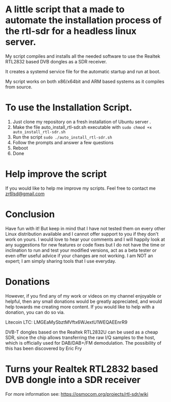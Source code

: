 # A little script that a made to automate the installation process of the rtl-sdr for a headless linux server.

My script compiles and installs all the needed software to use the Realtek RTL2832 based DVB dongles as a SDR receiver.   

It creates a systemd service file for the automatic startup and run at boot.

My script works on both x86/x64bit and ARM based systems as it compiles from source.

# To use the Installation Script.

1. Just clone my repository on a fresh installation of Ubuntu server . 
2. Make the file auto_install_rtl-sdr.sh executable with ```sudo chmod +x auto_install_rtl-sdr.sh ```
3. Run the script ```sudo ./auto_install_rtl-sdr.sh```
4. Follow the prompts and answer a few questions
5. Reboot
6. Done 

# Help improve the script

If you would like to help me improve my scripts. Feel free to contact me zr6lsd@gmail.com

# Conclusion

Have fun with it! But keep in mind that I have not tested them on every other Linux distribution available and I cannot offer support to you if they don't work on yours. I would love to hear your comments and I will happily look at any suggestions for new features or code fixes but I do not have the time or inclination to run and test your modified versions, act as a beta tester or even offer useful advice if your changes are not working. I am NOT an expert; I am simply sharing tools that I use everyday.

# Donations

However, if you find any of my work or videos on my channel enjoyable or helpful, then any small donations would be greatly appreciated, and would help towards me creating more content. If you would like to help with a donation, you can do so via.

Litecoin LTC: LMGEaMySbztMVftx6WJextU1WEQAEEnrR9


DVB-T dongles based on the Realtek RTL2832U can be used as a cheap SDR, since the chip allows transferring the raw I/Q samples to the host, which is officially used for DAB/DAB+/FM demodulation. The possibility of this has been discovered by Eric Fry

Turns your Realtek RTL2832 based DVB dongle into a SDR receiver
======================================================================

For more information see:
https://osmocom.org/projects/rtl-sdr/wiki



